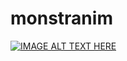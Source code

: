 # monstranim
[![IMAGE ALT TEXT HERE](https://img.youtube.com/vi/y6q-sB3VKIA/0.jpg)](https://www.youtube.com/watch?v=y6q-sB3VKIA)

